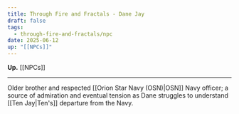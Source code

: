 ```yaml
---
title: Through Fire and Fractals - Dane Jay
draft: false
tags:
  - through-fire-and-fractals/npc
date: 2025-06-12
up: "[[NPCs]]"
---
```

**Up.** [[NPCs]]

---

Older brother and respected [[Orion Star Navy (OSN)|OSN]] Navy officer; a source of admiration and eventual tension as Dane struggles to understand [[Ten Jay|Ten's]] departure from the Navy.